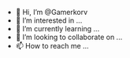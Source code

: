 - 👋 Hi, I’m @Gamerkorv
- 👀 I’m interested in ...
- 🌱 I’m currently learning ...
- 💞️ I’m looking to collaborate on ...
- 📫 How to reach me ...

<!---
Gamerkorv/Gamerkorv is a ✨ special ✨ repository because its `README.md` (this file) appears on your GitHub profile.
You can click the Preview link to take a look at your changes.
--->
